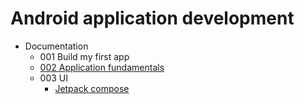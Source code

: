 # Android application development
- Documentation
    - 001 Build my first app
    - [002 Application fundamentals](./docs/002_app_fundamentals/app_fundamentals.md)
    - 003 UI
        - [Jetpack compose](./docs/003_jetpack_compose/index.md)

